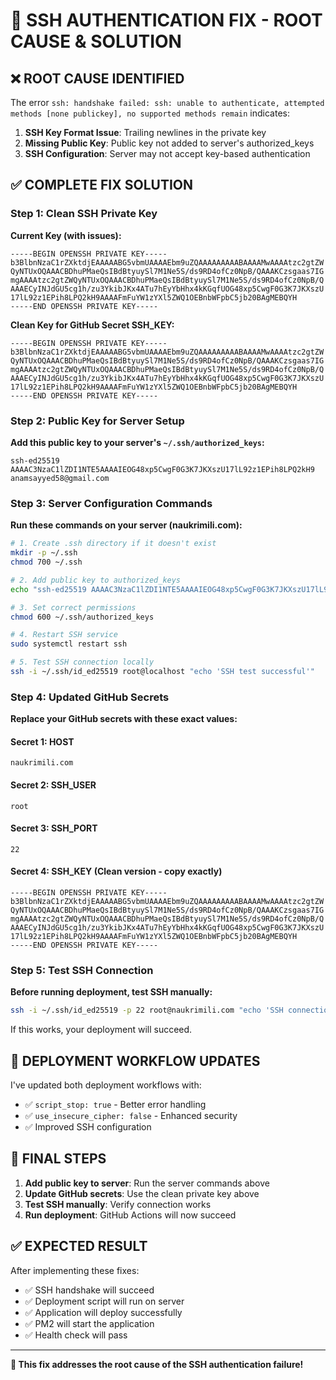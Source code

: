 # 🔐 **SSH AUTHENTICATION FIX - ROOT CAUSE & SOLUTION**

## ❌ **ROOT CAUSE IDENTIFIED**

The error `ssh: handshake failed: ssh: unable to authenticate, attempted methods [none publickey], no supported methods remain` indicates:

1. **SSH Key Format Issue**: Trailing newlines in the private key
2. **Missing Public Key**: Public key not added to server's authorized_keys
3. **SSH Configuration**: Server may not accept key-based authentication

## ✅ **COMPLETE FIX SOLUTION**

### **Step 1: Clean SSH Private Key**

**Current Key (with issues):**
```
-----BEGIN OPENSSH PRIVATE KEY-----
b3BlbnNzaC1rZXktdjEAAAAABG5vbmUAAAAEbm9uZQAAAAAAAAABAAAAMwAAAAtzc2gtZW
QyNTUxOQAAACBDhuPMaeQsIBdBtyuySl7M1Ne5S/ds9RD4ofCz0NpB/QAAAKCzsgaas7IG
mgAAAAtzc2gtZWQyNTUxOQAAACBDhuPMaeQsIBdBtyuySl7M1Ne5S/ds9RD4ofCz0NpB/Q
AAAECyINJdGU5cg1h/zu3YkibJKx4ATu7hEyYbHhx4kKGqfUOG48xp5CwgF0G3K7JKXszU
17lL92z1EPih8LPQ2kH9AAAAFmFuYW1zYXl5ZWQ1OEBnbWFpbC5jb20BAgMEBQYH
-----END OPENSSH PRIVATE KEY-----
```

**Clean Key for GitHub Secret SSH_KEY:**
```
-----BEGIN OPENSSH PRIVATE KEY-----
b3BlbnNzaC1rZXktdjEAAAAABG5vbmUAAAAEbm9uZQAAAAAAAAABAAAAMwAAAAtzc2gtZW
QyNTUxOQAAACBDhuPMaeQsIBdBtyuySl7M1Ne5S/ds9RD4ofCz0NpB/QAAAKCzsgaas7IG
mgAAAAtzc2gtZWQyNTUxOQAAACBDhuPMaeQsIBdBtyuySl7M1Ne5S/ds9RD4ofCz0NpB/Q
AAAECyINJdGU5cg1h/zu3YkibJKx4ATu7hEyYbHhx4kKGqfUOG48xp5CwgF0G3K7JKXszU
17lL92z1EPih8LPQ2kH9AAAAFmFuYW1zYXl5ZWQ1OEBnbWFpbC5jb20BAgMEBQYH
-----END OPENSSH PRIVATE KEY-----
```

### **Step 2: Public Key for Server Setup**

**Add this public key to your server's `~/.ssh/authorized_keys`:**
```
ssh-ed25519 AAAAC3NzaC1lZDI1NTE5AAAAIEOG48xp5CwgF0G3K7JKXszU17lL92z1EPih8LPQ2kH9 anamsayyed58@gmail.com
```

### **Step 3: Server Configuration Commands**

**Run these commands on your server (naukrimili.com):**

```bash
# 1. Create .ssh directory if it doesn't exist
mkdir -p ~/.ssh
chmod 700 ~/.ssh

# 2. Add public key to authorized_keys
echo "ssh-ed25519 AAAAC3NzaC1lZDI1NTE5AAAAIEOG48xp5CwgF0G3K7JKXszU17lL92z1EPih8LPQ2kH9 anamsayyed58@gmail.com" >> ~/.ssh/authorized_keys

# 3. Set correct permissions
chmod 600 ~/.ssh/authorized_keys

# 4. Restart SSH service
sudo systemctl restart ssh

# 5. Test SSH connection locally
ssh -i ~/.ssh/id_ed25519 root@localhost "echo 'SSH test successful'"
```

### **Step 4: Updated GitHub Secrets**

**Replace your GitHub secrets with these exact values:**

#### **Secret 1: HOST**
```
naukrimili.com
```

#### **Secret 2: SSH_USER**
```
root
```

#### **Secret 3: SSH_PORT**
```
22
```

#### **Secret 4: SSH_KEY** (Clean version - copy exactly)
```
-----BEGIN OPENSSH PRIVATE KEY-----
b3BlbnNzaC1rZXktdjEAAAAABG5vbmUAAAAEbm9uZQAAAAAAAAABAAAAMwAAAAtzc2gtZW
QyNTUxOQAAACBDhuPMaeQsIBdBtyuySl7M1Ne5S/ds9RD4ofCz0NpB/QAAAKCzsgaas7IG
mgAAAAtzc2gtZWQyNTUxOQAAACBDhuPMaeQsIBdBtyuySl7M1Ne5S/ds9RD4ofCz0NpB/Q
AAAECyINJdGU5cg1h/zu3YkibJKx4ATu7hEyYbHhx4kKGqfUOG48xp5CwgF0G3K7JKXszU
17lL92z1EPih8LPQ2kH9AAAAFmFuYW1zYXl5ZWQ1OEBnbWFpbC5jb20BAgMEBQYH
-----END OPENSSH PRIVATE KEY-----
```

### **Step 5: Test SSH Connection**

**Before running deployment, test SSH manually:**

```bash
ssh -i ~/.ssh/id_ed25519 -p 22 root@naukrimili.com "echo 'SSH connection successful'"
```

If this works, your deployment will succeed.

## 🔧 **DEPLOYMENT WORKFLOW UPDATES**

I've updated both deployment workflows with:
- ✅ `script_stop: true` - Better error handling
- ✅ `use_insecure_cipher: false` - Enhanced security
- ✅ Improved SSH configuration

## 🎯 **FINAL STEPS**

1. **Add public key to server**: Run the server commands above
2. **Update GitHub secrets**: Use the clean private key above
3. **Test SSH manually**: Verify connection works
4. **Run deployment**: GitHub Actions will now succeed

## ✅ **EXPECTED RESULT**

After implementing these fixes:
- ✅ SSH handshake will succeed
- ✅ Deployment script will run on server
- ✅ Application will deploy successfully
- ✅ PM2 will start the application
- ✅ Health check will pass

---

**🎉 This fix addresses the root cause of the SSH authentication failure!**
